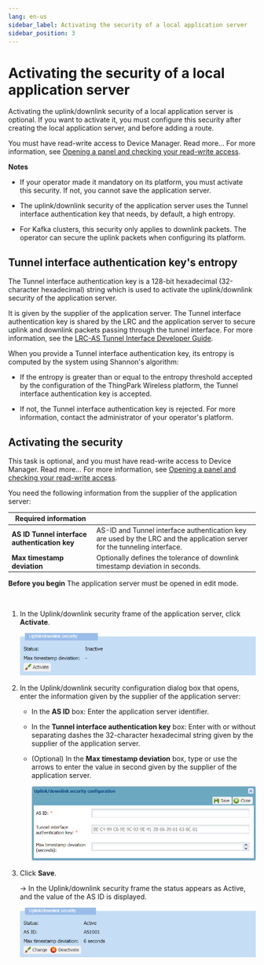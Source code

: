 ```yaml
---
lang: en-us
sidebar_label: Activating the security of a local application server
sidebar_position: 3
---
```


# Activating the security of a local application server

Activating the uplink/downlink security of a local application server is
optional. If you want to activate it, you must configure this security
after creating the local application server, and before adding a route.

You must have read-write access to Device Manager. Read more\... For
more information, see [Opening a panel and checking your read-write access](../use-interface.md#opening-a-panel-and-checking-your-read-write-access).

**Notes**

- If your operator made it mandatory on its platform, you must activate
  this security. If not, you cannot save the application server.

- The uplink/downlink security of the application server uses the Tunnel
  interface authentication key that needs, by default, a high entropy.

- For Kafka clusters, this security only applies to downlink packets.
  The operator can secure the uplink packets when configuring its
  platform.

## Tunnel interface authentication key's entropy

The Tunnel interface authentication key is a 128-bit hexadecimal
(32-character hexadecimal) string which is used to activate the
uplink/downlink security of the application server.

It is given by the supplier of the application server. The Tunnel
interface authentication key is shared by the LRC and the application
server to secure uplink and downlink packets passing through the tunnel
interface. For more information, see the [LRC-AS Tunnel Interface Developer Guide](../../integrating-applications-with-tpw.md#lrc-as-tunnel-interface-developer-guide).

When you provide a Tunnel interface authentication key, its entropy is
computed by the system using Shannon's algorithm:

- If the entropy is greater than or equal to the entropy threshold
  accepted by the configuration of the ThingPark Wireless platform, the
  Tunnel interface authentication key is accepted.

- If not, the Tunnel interface authentication key is rejected. For more
  information, contact the administrator of your operator's platform.

## Activating the security

This task is optional, and you must have read-write access to Device
Manager. Read more\... For more information, see [Opening a panel and checking your read-write access](../use-interface.md#opening-a-panel-and-checking-your-read-write-access).

You need the following information from the supplier of the application
server:

| Required information                          |                                                                                                                           |
|-----------------------------------------------|---------------------------------------------------------------------------------------------------------------------------|
| **AS ID Tunnel interface authentication key** | AS-ID and Tunnel interface authentication key are used by the LRC and the application server for the tunneling interface. |
| **Max timestamp deviation**                   | Optionally defines the tolerance of downlink timestamp deviation in seconds.                                              |

**Before you begin** The application server must be opened in edit mode.

 

1.  In the Uplink/downlink security frame of the application server,
    click **Activate**.

    ![](./_images/activating-the-security-of.png)

2.  In the Uplink/downlink security configuration dialog box that opens,
    enter the information given by the supplier of the application
    server:

    - In the **AS ID** box: Enter the application server identifier.

    - In the **Tunnel interface authentication key** box: Enter with or
      without separating dashes the 32-character hexadecimal string
      given by the supplier of the application server.

    - (Optional) In the **Max timestamp deviation** box, type or use the
      arrows to enter the value in second given by the supplier of the
      application server.

      ![](./_images/activating-the-security-of-1.png)

3.  Click **Save**.

    -\> In the Uplink/downlink security frame the status appears as
    Active, and the value of the AS ID is displayed.

    ![](./_images/activating-the-security-of-2.png)

